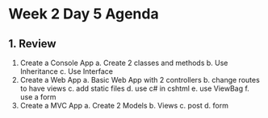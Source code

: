 # Week 2 Day 5 Agenda

## 1. Review
1. Create a Console App
    a. Create 2 classes and methods 
    b. Use Inheritance
    c. Use Interface
2. Create a Web App
    a. Basic Web App with 2 controllers
    b. change routes to have views
    c. add static files
    d. use c# in cshtml
    e. use ViewBag
    f. use a form
3. Create a MVC App
    a. Create 2 Models
    b. Views
    c. post
    d. form